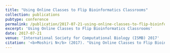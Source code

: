 ```yaml
---
title: "Using Online Classes to Flip Bioinformatics Classrooms"
collection: publications
pubtype: conference
permalink: /publication/2017-07-21-using-online-classes-to-flip-bioinformatics-classrooms-ismb
excerpt: 'Using Online Classes to Flip Bioinformatics Classrooms'
date: 2017-07-21
venue: 'International Society for Computational Biology (ISMB) 2017'
citation: '<b>Moshiri N</b> (2017). "Using Online Classes to Flip Bioinformatics Classrooms." <i>International Society for Computational Biology (ISMB) 2017</i>. Talk.'
---
```

